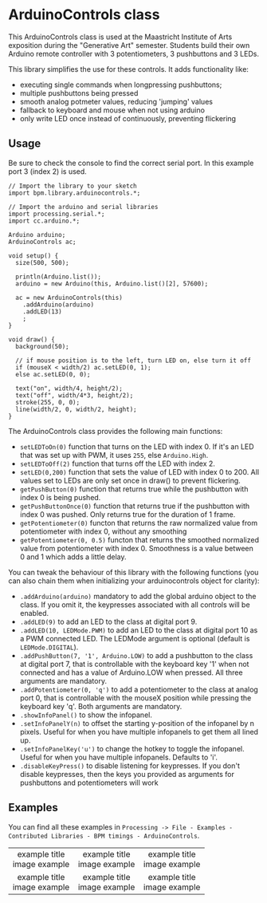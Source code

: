 # ArduinoControls class
This ArduinoControls class is used at the Maastricht Institute of Arts exposition during the "Generative Art" semester.
Students build their own Arduino remote controller with 3 potentiometers, 3 pushbuttons and 3 LEDs.

 This library simplifies the use for these controls. It adds functionality like:
 - executing single commands when longpressing pushbuttons;
 - multiple pushbuttons being pressed
 - smooth analog potmeter values, reducing 'jumping' values
 - fallback to keyboard and mouse when not using arduino
 - only write LED once instead of continuously, preventing flickering
 
## Usage
Be sure to check the console to find the correct serial port. In this example port 3 (index 2) is used.
```
// Import the library to your sketch
import bpm.library.arduinocontrols.*;

// Import the arduino and serial libraries
import processing.serial.*;
import cc.arduino.*;

Arduino arduino;
ArduinoControls ac;

void setup() {
  size(500, 500);

  println(Arduino.list());
  arduino = new Arduino(this, Arduino.list()[2], 57600);

  ac = new ArduinoControls(this)
    .addArduino(arduino)
    .addLED(13)
    ;
}

void draw() {
  background(50);

  // if mouse position is to the left, turn LED on, else turn it off
  if (mouseX < width/2) ac.setLED(0, 1);
  else ac.setLED(0, 0);

  text("on", width/4, height/2);
  text("off", width/4*3, height/2);
  stroke(255, 0, 0);
  line(width/2, 0, width/2, height);
}
```


The ArduinoControls class provides the following main functions:
* `setLEDToOn(0)` function that turns on the LED with index 0. If it's an LED that was set up with PWM, it uses `255`, else `Arduino.High`.
* `setLEDToOff(2)` function that turns off the LED with index 2.
* `setLED(0,200)` function that sets the value of LED with index 0 to 200. All values set to LEDs are only set once in draw() to prevent flickering.
* `getPushButton(0)` function that returns true while the pushbutton with index 0 is being pushed.
* `getPushButtonOnce(0)` function that returns true if the pushbutton with index 0 was pushed. Only returns true for the duration of 1 frame.
* `getPotentiometer(0)` functon that returns the raw normalized value from potentiometer with index 0, without any smoothing
* `getPotentiometer(0, 0.5)` functon that returns the smoothed normalized value from potentiometer with index 0. Smoothness is a value between 0 and 1 which adds a little delay.

You can tweak the behaviour of this library with the following functions (you can also chain them when initializing your arduinocontrols object for clarity):
* `.addArduino(arduino)` mandatory to add the global arduino object to the class. If you omit it, the keypresses associated with all controls will be enabled.
* `.addLED(9)` to add an LED to the class at digital port 9.
* `.addLED(10, LEDMode.PWM)` to add an LED to the class at digital port 10 as a PWM connected LED. The LEDMode argument is optional (default is `LEDMode.DIGITAL`).
* `.addPushButton(7, '1', Arduino.LOW)` to add a pushbutton to the class at digital port 7, that is controllable with the keyboard key '1' when not connected and has a value of Arduino.LOW when pressed. All three arguments are mandatory.
* `.addPotentiometer(0, 'q')` to add a potentiometer to the class at analog port 0, that is controllable with the mouseX position while pressing the keyboard key 'q'. Both arguments are mandatory.
* `.showInfoPanel()` to show the infopanel.
* `.setInfoPanelY(n)` to offset the starting y-position of the infopanel by n pixels. Useful for when you have multiple infopanels to get them all lined up.
* `.setInfoPanelKey('u')` to change the hotkey to toggle the infopanel. Useful for when you have multiple infopanels. Defaults to 'i'.
* `.disableKeyPress()` to disable listening for keypresses. If you don't disable keypresses, then the keys you provided as arguments for pushbuttons and potentiometers will work


## Examples
You can find all these examples in `Processing -> File - Examples - Contributed Libraries - BPM timings - ArduinoControls`.

<table width="100%">
  <tr>
    <td valign="top" align="center" width="33%">example title<br>image example</td>
    <td valign="top" align="center" width="33%">example title<br>image example</td>
    <td valign="top" align="center" width="33%">example title<br>image example</td>
  </tr>
   <tr>
   <td valign="top" align="center" width="33%">example title<br>image example</td>
   <td valign="top" align="center" width="33%">example title<br>image example</td>
   <td valign="top" align="center" width="33%">example title<br>image example</td>
  </tr>
 </table>
